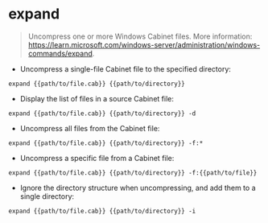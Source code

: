 # expand

> Uncompress one or more Windows Cabinet files.
> More information: <https://learn.microsoft.com/windows-server/administration/windows-commands/expand>.

- Uncompress a single-file Cabinet file to the specified directory:

`expand {{path/to/file.cab}} {{path/to/directory}}`

- Display the list of files in a source Cabinet file:

`expand {{path/to/file.cab}} {{path/to/directory}} -d`

- Uncompress all files from the Cabinet file:

`expand {{path/to/file.cab}} {{path/to/directory}} -f:*`

- Uncompress a specific file from a Cabinet file:

`expand {{path/to/file.cab}} {{path/to/directory}} -f:{{path/to/file}}`

- Ignore the directory structure when uncompressing, and add them to a single directory:

`expand {{path/to/file.cab}} {{path/to/directory}} -i`
